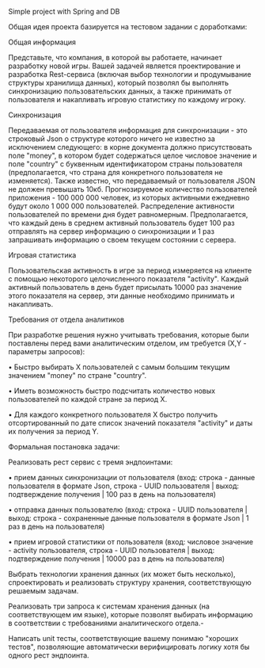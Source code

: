 Simple project with Spring and DB

Общая идея проекта базируется на тестовом задании с доработками:

Общая информация

Представьте, что компания, в которой вы работаете, начинает разработку новой игры. Вашей задачей является проектирование и разработка Rest-сервиса (включая выбор технологии и продумывание структуры хранилища данных), который позволял бы выполнять синхронизацию пользовательских данных, а также принимать от пользователя и накапливать игровую статистику по каждому игроку.

Синхронизация

Передаваемая от пользователя информация для синхронизации - это строковый Json о структуре которого ничего не известно за исключением следующего: в корне документа должно присутствовать поле "money", в котором будет содержаться целое числовое значение и поле "country" с буквенным идентификатором страны пользователя (предполагается, что страна для конкретного пользователя не изменяется). Также известно, что передаваемый от пользователя JSON не должен превышать 10кб. Прогнозируемое количество пользователей приложения - 100 000 000 человек, из которых активными ежедневно будут около 1 000 000 пользователей. Распределение активности пользователей по времени дня будет равномерным. Предполагается, что каждый день в среднем активный пользователь будет 100 раз отправлять на сервер информацию о синхронизации и 1 раз запрашивать информацию о своем текущем состоянии с сервера.

Игровая статистика

Пользовательская активность в игре за период измеряется на клиенте с помощью некоторого целочисленного показателя "activity". Каждый активный пользователь в день будет присылать 10000 раз значение этого показателя на сервер, эти данные необходимо принимать и накапливать.

Требования от отдела аналитиков

При разработке решения нужно учитывать требования, которые были поставлены перед вами аналитическим отделом, им требуется (Х,Y - параметры запросов):

• Быстро выбирать Х пользователей с самым большим текущим значением "money" по стране "country".

• Иметь возможность быстро подсчитать количество новых пользователей по каждой стране за период Х.

• Для каждого конкретного пользователя X быстро получить отсортированный по дате список значений показателя "activity" и даты их получения за период Y.

Формальная постановка задачи:

Реализовать рест сервис с тремя эндпоинтами:

• прием данных синхронизации от пользователя (вход: строка - данные пользователя в формате Json, строка - UUID пользователя | выход: подтверждение получения | 100 раз в день на пользователя)

• отправка данных пользователю (вход: строка - UUID пользователя | выход: строка - сохраненные данные пользователя в формате Json | 1 раз в день на пользователя)

• прием игровой статистики от пользователя (вход: числовое значение - activity пользователя, строка - UUID пользователя | выход: подтверждение получения | 10000 раз в день на пользователя)

Выбрать технологии хранения данных (их может быть несколько), спроектировать и реализовать структуру хранения, соответствующую решаемым задачам.

Реализовать три запроса к системам хранения данных (на соответствующем им языке), которые позволят выбирать информацию в соответствии с требованиями аналитического отдела.-

Написать unit тесты, соответствующие вашему понимаю "хороших тестов", позволяющие автоматически верифицировать логику хотя бы одного рест эндпоинта.